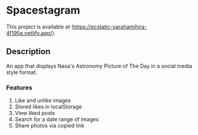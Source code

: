 # Spacestagram

This project is available at (https://ecstatic-varahamihira-4f195e.netlify.app/).

## Description

An app that displays Nasa's Astronomy Picture of The Day in a social media style format.

### Features
1. Like and unlike images
2. Stored likes in localStorage
3. View liked posts
4. Search for a date range of images
5. Share photos via copied link
